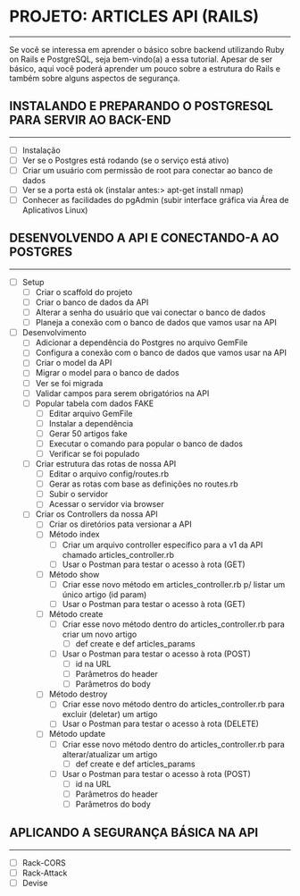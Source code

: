 # PROJETO: ARTICLES API (RAILS) 
---
Se você se interessa em aprender o básico sobre backend utilizando Ruby on Rails e PostgreSQL, seja bem-vindo(a) a essa tutorial.
Apesar de ser básico, aqui você poderá aprender um pouco sobre a estrutura do Rails e também sobre alguns aspectos de segurança.
 
  
## INSTALANDO E PREPARANDO O POSTGRESQL PARA SERVIR AO BACK-END
---
- [ ] Instalação
- [ ] Ver se o Postgres está rodando (se o serviço está ativo)
- [ ] Criar um usuário com permissão de root para conectar ao banco de dados
- [ ] Ver se a porta está ok (instalar antes:> apt-get install nmap)
- [ ] Conhecer as facilidades do pgAdmin (subir interface gráfica via Área de Aplicativos Linux)  

## DESENVOLVENDO A API E CONECTANDO-A AO POSTGRES
---
- [ ] Setup
  - [ ] Criar o scaffold do projeto
  - [ ] Criar o banco de dados da API
  - [ ] Alterar a senha do usuário que vai conectar o banco de dados
  - [ ] Planeja a conexão com o banco de dados que vamos usar na API

- [ ] Desenvolvimento
  - [ ] Adicionar a dependência do Postgres no arquivo GemFile
  - [ ] Configura a conexão com o banco de dados que vamos usar na API
  - [ ] Criar o model da API
  - [ ] Migrar o model para o banco de dados
  - [ ] Ver se foi migrada
  - [ ] Validar campos para serem obrigatórios na API
  - [ ] Popular tabela com dados FAKE
    - [ ] Editar arquivo GemFile
    - [ ] Instalar a dependência
    - [ ] Gerar 50 artigos fake
    - [ ] Executar o comando para popular o banco de dados
    - [ ] Verificar se foi populado
  - [ ] Criar estrutura das rotas de nossa API
    - [ ] Editar o arquivo config/routes.rb
    - [ ] Gerar as rotas com base as definições no routes.rb
    - [ ] Subir o servidor
    - [ ] Acessar o servidor via browser
  - [ ] Criar os Controllers da nossa API
    - [ ] Criar os diretórios pata versionar a API
    - [ ] Método index
      - [ ] Criar um arquivo controller específico para a v1 da API chamado articles_controller.rb
      - [ ] Usar o Postman para testar o acesso à rota (GET)
    - [ ] Método show
      - [ ] Criar esse novo método em articles_controller.rb p/ listar um único artigo (id param)
      - [ ] Usar o Postman para testar o acesso à rota (GET)
    - [ ] Método create
      - [ ] Criar esse novo método dentro do articles_controller.rb para criar um novo artigo
        - [ ] def create e def articles_params
      - [ ] Usar o Postman para testar o acesso à rota (POST)
        - [ ] id na URL 
        - [ ] Parâmetros do header 
        - [ ] Parâmetros do body 
    - [ ] Método destroy
      - [ ] Criar esse novo método dentro do articles_controller.rb para excluir (deletar) um artigo
      - [ ] Usar o Postman para testar o acesso à rota (DELETE)
    - [ ] Método update
      - [ ] Criar esse novo método dentro do articles_controller.rb para alterar/atualizar um artigo
        - [ ] def create e def articles_params
      - [ ] Usar o Postman para testar o acesso à rota (POST)
        - [ ] id na URL 
        - [ ] Parâmetros do header 
        - [ ] Parâmetros do body 

## APLICANDO A SEGURANÇA BÁSICA NA API
---
- [ ] Rack-CORS
- [ ] Rack-Attack
- [ ] Devise